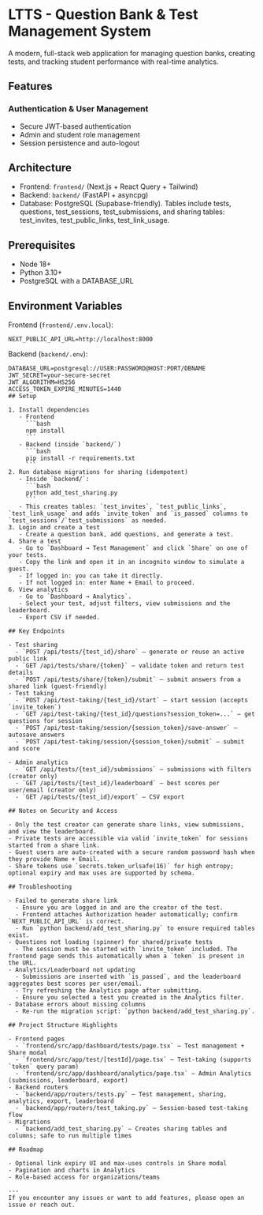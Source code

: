 # LTTS - Question Bank & Test Management System

A modern, full-stack web application for managing question banks, creating tests, and tracking student performance with real-time analytics.

## Features

### Authentication & User Management
- Secure JWT-based authentication
- Admin and student role management
- Session persistence and auto-logout

## Architecture

- Frontend: `frontend/` (Next.js + React Query + Tailwind)
- Backend: `backend/` (FastAPI + asyncpg)
- Database: PostgreSQL (Supabase-friendly). Tables include tests, questions, test_sessions, test_submissions, and sharing tables: test_invites, test_public_links, test_link_usage.

## Prerequisites

- Node 18+
- Python 3.10+
- PostgreSQL with a DATABASE_URL

## Environment Variables

Frontend (`frontend/.env.local`):

```
NEXT_PUBLIC_API_URL=http://localhost:8000
```
Backend (`backend/.env`):

```
DATABASE_URL=postgresql://USER:PASSWORD@HOST:PORT/DBNAME
JWT_SECRET=your-secure-secret
JWT_ALGORITHM=HS256
ACCESS_TOKEN_EXPIRE_MINUTES=1440
## Setup

1. Install dependencies
   - Frontend
     ```bash
     npm install
     ```
   - Backend (inside `backend/`)
     ```bash
     pip install -r requirements.txt
     ```
2. Run database migrations for sharing (idempotent)
   - Inside `backend/`:
     ```bash
     python add_test_sharing.py
     ```
   - This creates tables: `test_invites`, `test_public_links`, `test_link_usage` and adds `invite_token` and `is_passed` columns to `test_sessions`/`test_submissions` as needed.
3. Login and create a test
   - Create a question bank, add questions, and generate a test.
4. Share a test
   - Go to `Dashboard → Test Management` and click `Share` on one of your tests.
   - Copy the link and open it in an incognito window to simulate a guest.
   - If logged in: you can take it directly.
   - If not logged in: enter Name + Email to proceed.
6. View analytics
   - Go to `Dashboard → Analytics`.
   - Select your test, adjust filters, view submissions and the leaderboard.
   - Export CSV if needed.

## Key Endpoints

- Test sharing
  - `POST /api/tests/{test_id}/share` – generate or reuse an active public link
  - `GET /api/tests/share/{token}` – validate token and return test details
  - `POST /api/tests/share/{token}/submit` – submit answers from a shared link (guest-friendly)
- Test taking
  - `POST /api/test-taking/{test_id}/start` – start session (accepts `invite_token`)
  - `GET /api/test-taking/{test_id}/questions?session_token=...` – get questions for session
  - `POST /api/test-taking/session/{session_token}/save-answer` – autosave answers
  - `POST /api/test-taking/session/{session_token}/submit` – submit and score

- Admin analytics
  - `GET /api/tests/{test_id}/submissions` – submissions with filters (creator only)
  - `GET /api/tests/{test_id}/leaderboard` – best scores per user/email (creator only)
  - `GET /api/tests/{test_id}/export` – CSV export

## Notes on Security and Access

- Only the test creator can generate share links, view submissions, and view the leaderboard.
- Private tests are accessible via valid `invite_token` for sessions started from a share link.
- Guest users are auto-created with a secure random password hash when they provide Name + Email.
- Share tokens use `secrets.token_urlsafe(16)` for high entropy; optional expiry and max uses are supported by schema.

## Troubleshooting

- Failed to generate share link
  - Ensure you are logged in and are the creator of the test.
  - Frontend attaches Authorization header automatically; confirm `NEXT_PUBLIC_API_URL` is correct.
  - Run `python backend/add_test_sharing.py` to ensure required tables exist.
- Questions not loading (spinner) for shared/private tests
  - The session must be started with `invite_token` included. The frontend page sends this automatically when a `token` is present in the URL.
- Analytics/Leaderboard not updating
  - Submissions are inserted with `is_passed`, and the leaderboard aggregates best scores per user/email.
  - Try refreshing the Analytics page after submitting.
  - Ensure you selected a test you created in the Analytics filter.
- Database errors about missing columns
  - Re-run the migration script: `python backend/add_test_sharing.py`.

## Project Structure Highlights

- Frontend pages
  - `frontend/src/app/dashboard/tests/page.tsx` – Test management + Share modal
  - `frontend/src/app/test/[testId]/page.tsx` – Test-taking (supports `token` query param)
  - `frontend/src/app/dashboard/analytics/page.tsx` – Admin Analytics (submissions, leaderboard, export)
- Backend routers
  - `backend/app/routers/tests.py` – Test management, sharing, analytics, export, leaderboard
  - `backend/app/routers/test_taking.py` – Session-based test-taking flow
- Migrations
  - `backend/add_test_sharing.py` – Creates sharing tables and columns; safe to run multiple times

## Roadmap

- Optional link expiry UI and max-uses controls in Share modal
- Pagination and charts in Analytics
- Role-based access for organizations/teams

---
If you encounter any issues or want to add features, please open an issue or reach out.
